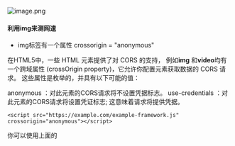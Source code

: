 ![image.png](https://upload-images.jianshu.io/upload_images/7728915-be8388a6eba7acce.png?imageMogr2/auto-orient/strip%7CimageView2/2/w/1240)

#### 利用img来测网速
* img标签有一个属性 crossorigin = "anonymous"

在HTML5中，一些 HTML 元素提供了对 CORS 的支持， 例如**img** 和**video**均有一个跨域属性 (crossOrigin property)，它允许你配置元素获取数据的 CORS 请求。 这些属性是枚举的，并具有以下可能的值：

anonymous  ：对此元素的CORS请求将不设置凭据标志。
use-credentials ：对此元素的CORS请求将设置凭证标志; 这意味着请求将提供凭据。

    <script src="https://example.com/example-framework.js"
    crossorigin="anonymous"></script>
你可以使用上面的<script> 元素告诉一个浏览器执行来自 https://example.com/example-framework.js 的脚本而不发送用户凭据。

代码：
        
        <script>
        var s = Date.now();
        console.log(s);
        var image = new Image();
        image.crossorigin = 'anonymous';
        image.src = "https://webmap1.bdimg.com/mobile/simple/static/index/images/index-nb-round_3e43e00.png";
        image.onload = function(){
            var e = Date.now();
            console.log(e);
            var w = 13.9/(e-s); //kb/ms  加载图片的大小/加载的时间
            console.log(w);
        }
    </script>
图片是随便去百度地图那里找的
![image.png](https://upload-images.jianshu.io/upload_images/7728915-1c856299343c4c2e.png?imageMogr2/auto-orient/strip%7CimageView2/2/w/1240)
复制地址就可以直接用了
![这是一张雪碧图来着.png](https://upload-images.jianshu.io/upload_images/7728915-98dc699d17ed5e1b.png?imageMogr2/auto-orient/strip%7CimageView2/2/w/1240)

**有什么用处？**
根据用户网速来决定加载什么图（高清还是普通）

还可以用img来监控bug,访问一些用户数据。

####CSS远程攻击漏洞
* background:url("....")
如果url里面是恶意的JS脚本代码，那就GG了

expression是IE所独有的CSS属性，其目的就是为了插入一段[JavaScript](https://www.2cto.com/kf/qianduan/JS/)代码，示例如下：
a{text:expression(target="_blank");}

当在IE下执行这段CSS后，它会给所有的链接都加上target="_blank"属性。如果将“target="_blank"”替换成其他代码，如alert(1)，那么刷新页面后就会不断地弹出窗口。

        
       .test {
        color: expression(alert('XSS'));
        background: url(javascript:alert('script injected'))
        }
* ::content
  
         .test::after {
              content:  url(javascript:alert('script injected'))
          }

`补充知识`：
`正确的利用伪元素和伪类能够让我们的html结构更清晰合理，也能在一定程度上减少js对dom的操作！`
`CSS3标准里面：伪类是一个：，伪元素是：：（CSS3用来区分的，但是可能IE8或以下兼容不了）`
伪类主要包括状态伪类（active这些）和结构性伪类（能够减少class和id属性的定义）：

* :link 应用于未被访问过的链接；

* :hover 应用于鼠标悬停到的元素；

* :active 应用于被激活的元素；

* :visited 应用于被访问过的链接，与:link互斥。

* :focus 应用于拥有键盘输入焦点的元素。

* :first-child  选择某个元素的第一个子元素 ...

伪元素：伪元素是对元素中的特定内容进行操作，而不是描述状态。它的操作层次比伪类更深一层，因此动态性比伪类低很多。实际上，伪元素就是选取某些元素前面或后面这种普通选择器无法完成的工作。控制的内容和元素是相同的，但它本身是基于元素的抽象，并不存在于文档结构中（也就是不会增加DOM）！常见的伪元素选择器包括：
* :first-letter 选择元素文本的第一个字（母）。

* :first-line 选择元素文本的第一行。

* :before 在元素内容的最前面添加新内容。

* :after 在元素内容的最后面添加新内容。

######伪元素用法
1.  清除浮动
如果父元素的所有子元素都是浮动的，父元素的高度则无法撑开。可以通过对父元素添加after伪类撑开父元素高度，因为after就是其最后一个子元素。

        .clear:after {
            content: '';
            display: block;
            clear: both;
        }
2. 画分割线
![image.png](https://upload-images.jianshu.io/upload_images/7728915-ac0d8e9c96ecb20a.png?imageMogr2/auto-orient/strip%7CimageView2/2/w/1240)
          
        <style>
          * {
                padding: 0;
                margin: 0;
            }
          .spliter::before, .spliter::after {
              content: '';
              display: inline-block;
              border-top: 1px solid black;
              width: 200px;
              margin: 5px;
          }
        </style>
        </head>
        <body>
            <p class="spliter">分割线</p>
        </body>
3. 计数器

用js做个计数器是比较常见的，但我css也能实现！用到的属性有：
counter-reset: 属性设置某个选择器出现次数的计数器的值。默认为 0。counter-increment: 属性设置某个选取器每次出现的计数器增量。默认增量是 1。
content: 插入生成内容。
![image.png](https://upload-images.jianshu.io/upload_images/7728915-b5906090f61c01a4.png?imageMogr2/auto-orient/strip%7CimageView2/2/w/1240)


    <style>
       .chooses input:checked {
          counter-increment: letters;
    }

      .choose span:after {
        content: counter(letters);
    }
    </style>
    </head>
     <body>
       <div class="chooses">
        <input type="checkbox">a
        <input type="checkbox">b
        <input type="checkbox">c
        <input type="checkbox">d
        <input type="checkbox">e
        <input type="checkbox">f
        <input type="checkbox">g
        <input type="checkbox">h
        <input type="checkbox">i
        <input type="checkbox">j
      </div>
    <p class="choose">我选择了<span></span>个字母</p>
    </body>

####利用iframe给本地localStorage扩容
关于iframe
内联的框架，就像 [`<frame>`](https://developer.mozilla.org/zh-CN/docs/Web/HTML/Element/frame "<frame> 是 HTML 元素，它定义了一个特定区域，另一个 HTML 文档可以在里面展示。帧应该在 <frameset> 中使用。") 元素一样，会加入 `[window.frames](https://developer.mozilla.org/en-US/docs/DOM/window.frames "DOM/window.frames")` 伪数组（类数组的对象）中。

通过contentWindow属性，脚本可以访问iframe元素所包含的HTML页面的window对象。contentDocument属性则引用了iframe中的文档元素（等同于使用contentWindow.document），但IE8-不支持。

通过访问window.parent，脚本可以从框架中引用它的父框架的window。

脚本试图访问的框架内容必须遵守[同源策略](https://developer.mozilla.org/en-US/docs/Same_origin_policy_for_JavaScript "/en-US/docs/Same_origin_policy_for_JavaScript")，并且无法访问非同源的window对象的几乎所有属性。同源策略同样适用于子窗体访问父窗体的window对象。跨域通信可以通过[window.postMessage](https://developer.mozilla.org/zh-CN/docs/Web/API/Window/postMessage "/zh-CN/docs/Web/API/Window/postMessage")来实现

思路大概是这样的：
1. 在【A域】下引入【B域】，【A域】空间足够时，读写由【A域】来完成，数据存在【A域】下；当【A域】空间不够时，读写由【B域】来完成，数据存在【B域】下

2.【A域】空间不够需要在【B域】读写时，通过postMessage 向【B域】发送跨域消息，【B域】监听跨域消息，在接到指定的消息时进行读写操作

3.【B域】接到跨域消息时，如果是写入删除可以不做什么，如果是读取，就要先读取本域本地数据通过postMessage向父页面发送消息

4.【A域】在读取【B域】数据时就需要监听来自【B域】的跨域消息

注意事项：

1. window.postMessage()方法，向【B域】发消息，应用window.frames[0].postMessage() 这样iframe内的【B域】才可以接到

2. 同理，【B域】向 【A域】发消息时应用，window.parent.postMessage()

3.【A域】的逻辑一定要在iframe 加载完成后进行

#### HTML语义化重要性
https://juejin.im/entry/5ab5f229518825558a069304

* 正确的标签做正确的事情
* 页面内容结构化
* 无CSS样子时也容易阅读，便于阅读维护和理解
* 便于浏览器、搜索引擎解析。 利于爬虫标记、利于SEO